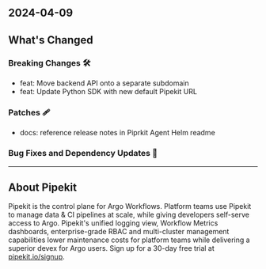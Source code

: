## 2024-04-09

## What's Changed
### Breaking Changes 🛠
* feat: Move backend API onto a separate subdomain 
* feat: Update Python SDK with new default Pipekit URL 
### Patches 🩹
* docs: reference release notes in Piprkit Agent Helm readme 



### Bug Fixes and Dependency Updates 🐞

---

## About Pipekit

Pipekit is the control plane for Argo Workflows. Platform teams use Pipekit to manage data & CI pipelines at scale, while giving developers self-serve access to Argo. Pipekit's unified logging view, Workflow Metrics dashboards, enterprise-grade RBAC and multi-cluster management capabilities lower maintenance costs for platform teams while delivering a superior devex for Argo users. Sign up for a 30-day free trial at [pipekit.io/signup](https://pipekit.io/signup?utm_campaign=release-notes).
